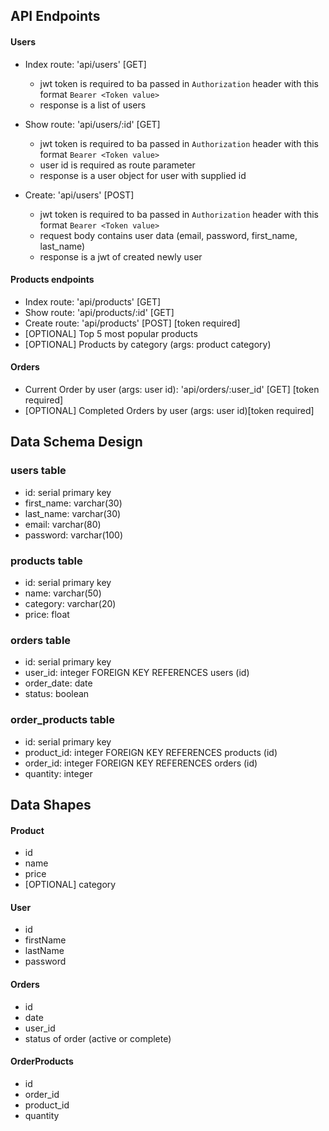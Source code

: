 ## API Endpoints

#### Users

- Index route: 'api/users' [GET]

  - jwt token is required to ba passed in `Authorization` header with this format `Bearer <Token value>`
  - response is a list of users

- Show route: 'api/users/:id' [GET]
  - jwt token is required to ba passed in `Authorization` header with this format `Bearer <Token value>`
  - user id is required as route parameter
  - response is a user object for user with supplied id
- Create: 'api/users' [POST]
  - jwt token is required to ba passed in `Authorization` header with this format `Bearer <Token value>`
  - request body contains user data (email, password, first_name, last_name)
  - response is a jwt of created newly user

#### Products endpoints

- Index route: 'api/products' [GET]
- Show route: 'api/products/:id' [GET]
- Create route: 'api/products' [POST] [token required]
- [OPTIONAL] Top 5 most popular products
- [OPTIONAL] Products by category (args: product category)

#### Orders

- Current Order by user (args: user id): 'api/orders/:user_id' [GET] [token required]
- [OPTIONAL] Completed Orders by user (args: user id)[token required]

## Data Schema Design

### users table

- id: serial primary key
- first_name: varchar(30)
- last_name: varchar(30)
- email: varchar(80)
- password: varchar(100)

### products table

- id: serial primary key
- name: varchar(50)
- category: varchar(20)
- price: float

### orders table

- id: serial primary key
- user_id: integer FOREIGN KEY REFERENCES users (id)
- order_date: date
- status: boolean

### order_products table

- id: serial primary key
- product_id: integer FOREIGN KEY REFERENCES products (id)
- order_id: integer FOREIGN KEY REFERENCES orders (id)
- quantity: integer

## Data Shapes

#### Product

- id
- name
- price
- [OPTIONAL] category

#### User

- id
- firstName
- lastName
- password

#### Orders

- id
- date
- user_id
- status of order (active or complete)

#### OrderProducts

- id
- order_id
- product_id
- quantity
